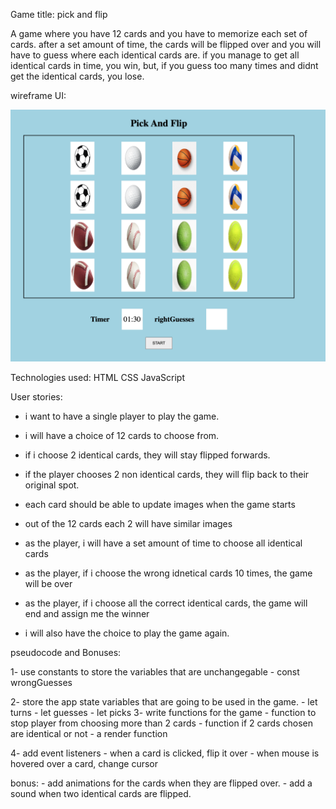 Game title: pick and flip

A game where you have 12 cards and you have to memorize each set of cards. after a set amount of time, the cards will be flipped over and you will have to guess where each identical cards are. if you manage to get all identical cards in time, you win, but, if you guess too many times and didnt get the identical cards, you lose.


wireframe UI:

![alt text](./Wireframe.png) 


Technologies used:
HTML
CSS
JavaScript

User stories:

- i want to have a single player to play the game.

- i will have a choice of 12 cards to choose from.

- if i choose 2 identical cards, they will stay flipped forwards.

- if the player chooses 2 non identical cards, they will flip back to their original spot.

- each card should be able to update images when the game starts

- out of the 12 cards each 2 will have similar images 

- as the player, i will have a set amount of time to choose all identical cards 

- as the player, if i choose the wrong idnetical cards 10 times, the game will be over 

- as the player, if i choose all the correct identical cards, the game will end and assign me the winner

- i will also have the choice to play the game again.


pseudocode and Bonuses:

1- use constants to store the variables that are unchangegable 
    - const wrongGuesses

2- store the app state variables that are going to be used in the game.
    - let turns 
    - let guesses
    - let picks
3- write functions for the game 
    - function to stop player from choosing more than 2 cards
    - function if 2 cards chosen are identical or not 
    - a render function 

4- add event listeners 
    - when a card is clicked, flip it over 
    - when mouse is hovered over a card, change cursor

bonus: 
    - add animations for the cards when they are flipped over.
    - add a sound when two identical cards are flipped.
    
